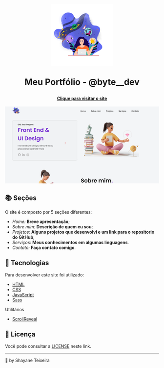 <h1 align="center">
<img src="assets/image/iconbytedev.svg" alt="Logo bytedev" width="40%">
<p>Meu Portfólio - @byte__dev</p>
</h1>

<h4 align="center"><a href="https://shateixeira.github.io">Clique para visitar o site</a></h4>

![Resultado final do projeto](assets/image/preview.png)

## 📚 Seções

O site é composto por 5 seções diferentes:

- _Home:_ **Breve apresentação**;
- _Sobre mim:_ **Descrição de quem eu sou**;
- _Projetos:_ **Alguns projetos que desenvolvi e um link para o repositorio do GitHub**;
- _Serviços:_ **Meus conhecimentos em algumas linguagens**.
- _Contato:_ **Faça contato comigo**.

## 💼 Tecnologias

Para desenvolver este site foi utilizado:

- [HTML](https://developer.mozilla.org/pt-BR/docs/Web/HTML)
- [CSS](https://developer.mozilla.org/pt-BR/docs/Web/CSS)
- [JavaScript](https://developer.mozilla.org/pt-BR/docs/Web/JAVASCRIPT)
- [Sass](https://sass-lang.com/)

Utilitários

- [ScrollReveal](https://scrollrevealjs.org/)

## 💼 Licença

Você pode consultar a [LICENSE](./LICENSE) neste link.

---

💜 by Shayane Teixeira
